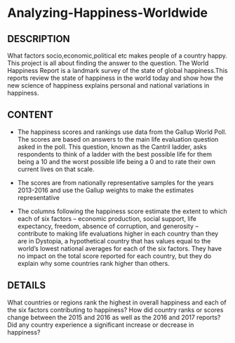 # Analyzing-Happiness-Worldwide

## DESCRIPTION


What factors socio,economic,political etc makes people of a country happy. This project is all about finding the answer to the question.
The World Happiness Report is a landmark survey of the state of global happiness.This reports review the state of happiness in the world today and show how the new science of happiness explains personal and national variations in happiness.


## CONTENT

* The happiness scores and rankings use data from the Gallup World Poll. The scores are based on answers to the main life evaluation question asked in the poll. This question, known as the Cantril ladder, asks respondents to think of a ladder with the best possible life for them being a 10 and the worst possible life being a 0 and to rate their own current lives on that scale.

* The scores are from nationally representative samples for the years 2013-2016 and use the Gallup weights to make the estimates representative

* The columns following the happiness score estimate the extent to which each of six factors – economic production, social support, life expectancy, freedom, absence of corruption, and generosity – contribute to making life evaluations higher in each country than they are in Dystopia, a hypothetical country that has values equal to the world’s lowest national averages for each of the six factors. They have no impact on the total score reported for each country, but they do explain why some countries rank higher than others.


## DETAILS

What countries or regions rank the highest in overall happiness and each of the six factors contributing to happiness? How did country ranks or scores change between the 2015 and 2016 as well as the 2016 and 2017 reports? Did any country experience a significant increase or decrease in happiness?

